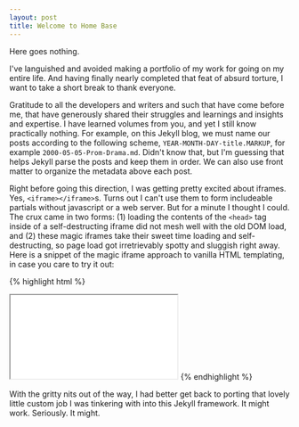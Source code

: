 ```yaml
---
layout: post
title: Welcome to Home Base
---
```


Here goes nothing.

I've languished and avoided making a portfolio of my work for going on my
entire life. And having finally nearly completed that feat of absurd torture,
I want to take a short break to thank everyone.

Gratitude to all the developers and writers and such that have come before me,
that have generously shared their struggles and learnings and insights and
expertise. I have learned volumes from you, and yet I still know practically
nothing. For example, on this Jekyll blog, we must name our posts according to
the following scheme, `YEAR-MONTH-DAY-title.MARKUP`, for example
`2000-05-05-Prom-Drama.md`. Didn't know that, but I'm guessing that helps
Jekyll parse the posts and keep them in order. We can also use front matter to
organize the metadata above each post.

Right before going this direction, I was getting pretty excited about iframes.
Yes, `<iframe></iframe>`s. Turns out I can't use them to form includeable
partials without javascript or a web server. But for a minute I thought I
could. The crux came in two forms: (1) loading the contents of the `<head>` tag
inside of a self-destructing iframe did not mesh well with the old DOM load,
and (2) these magic iframes take their sweet time loading and
self-destructing, so page load got irretrievably spotty and sluggish right
away. Here is a snippet of the magic iframe approach to vanilla HTML templating, in case you care to try it out:

{% highlight html %}
  <iframe src="./inc/head.html" onload="this.before((this.contentDocument.body||this.contentDocument).children[0]);this.remove()"></iframe>
{% endhighlight %}

With the gritty nits out of the way, I had better get back to porting that
lovely little custom job I was tinkering with into this Jekyll framework. It
might work. Seriously. It might.
